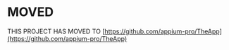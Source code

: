 # MOVED

THIS PROJECT HAS MOVED TO
[https://github.com/appium-pro/TheApp](https://github.com/appium-pro/TheApp)
